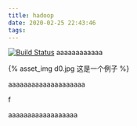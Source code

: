 ```yaml
---
title: hadoop
date: 2020-02-25 22:43:46
tags:
---
```


[![Build Status](https://travis-ci.org/hexojs/site.svg?branch=master)](https://travis-ci.org/hexojs/site)
aaaaaaaaaaaa

{% asset_img d0.jpg 这是一个例子 %}

aaaaaaaaaaaaaaaaaaaa

f

aaaaaaaaaaaaaaaaaa